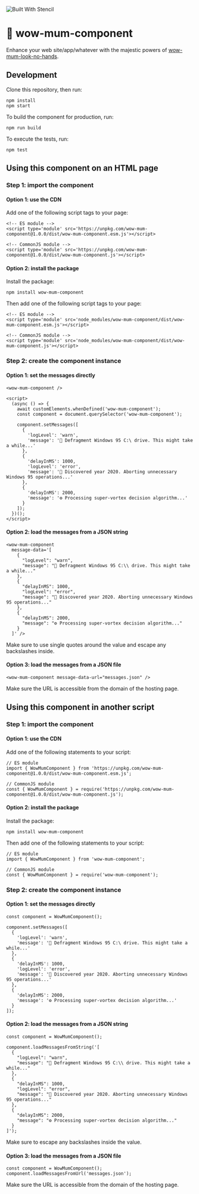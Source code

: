 ![Built With Stencil](https://img.shields.io/badge/-Built%20With%20Stencil-16161d.svg?logo=data%3Aimage%2Fsvg%2Bxml%3Bbase64%2CPD94bWwgdmVyc2lvbj0iMS4wIiBlbmNvZGluZz0idXRmLTgiPz4KPCEtLSBHZW5lcmF0b3I6IEFkb2JlIElsbHVzdHJhdG9yIDE5LjIuMSwgU1ZHIEV4cG9ydCBQbHVnLUluIC4gU1ZHIFZlcnNpb246IDYuMDAgQnVpbGQgMCkgIC0tPgo8c3ZnIHZlcnNpb249IjEuMSIgaWQ9IkxheWVyXzEiIHhtbG5zPSJodHRwOi8vd3d3LnczLm9yZy8yMDAwL3N2ZyIgeG1sbnM6eGxpbms9Imh0dHA6Ly93d3cudzMub3JnLzE5OTkveGxpbmsiIHg9IjBweCIgeT0iMHB4IgoJIHZpZXdCb3g9IjAgMCA1MTIgNTEyIiBzdHlsZT0iZW5hYmxlLWJhY2tncm91bmQ6bmV3IDAgMCA1MTIgNTEyOyIgeG1sOnNwYWNlPSJwcmVzZXJ2ZSI%2BCjxzdHlsZSB0eXBlPSJ0ZXh0L2NzcyI%2BCgkuc3Qwe2ZpbGw6I0ZGRkZGRjt9Cjwvc3R5bGU%2BCjxwYXRoIGNsYXNzPSJzdDAiIGQ9Ik00MjQuNywzNzMuOWMwLDM3LjYtNTUuMSw2OC42LTkyLjcsNjguNkgxODAuNGMtMzcuOSwwLTkyLjctMzAuNy05Mi43LTY4LjZ2LTMuNmgzMzYuOVYzNzMuOXoiLz4KPHBhdGggY2xhc3M9InN0MCIgZD0iTTQyNC43LDI5Mi4xSDE4MC40Yy0zNy42LDAtOTIuNy0zMS05Mi43LTY4LjZ2LTMuNkgzMzJjMzcuNiwwLDkyLjcsMzEsOTIuNyw2OC42VjI5Mi4xeiIvPgo8cGF0aCBjbGFzcz0ic3QwIiBkPSJNNDI0LjcsMTQxLjdIODcuN3YtMy42YzAtMzcuNiw1NC44LTY4LjYsOTIuNy02OC42SDMzMmMzNy45LDAsOTIuNywzMC43LDkyLjcsNjguNlYxNDEuN3oiLz4KPC9zdmc%2BCg%3D%3D&colorA=16161d&style=flat-square)

# 🤷 wow-mum-component

Enhance your web site/app/whatever with the majestic powers of [wow-mum-look-no-hands](https://github.com/hmmmsausages/wow-mum-look-no-hands).

## Development

Clone this repository, then run:

    npm install
    npm start

To build the component for production, run:

    npm run build

To execute the tests, run:

    npm test

## Using this component on an HTML page

### Step 1: import the component

#### Option 1: use the CDN

Add one of the following script tags to your page:

    <!-- ES module -->
    <script type='module' src='https://unpkg.com/wow-mum-component@1.0.0/dist/wow-mum-component.esm.js'></script>

    <!-- CommonJS module -->
    <script type='module' src='https://unpkg.com/wow-mum-component@1.0.0/dist/wow-mum-component.js'></script>

#### Option 2: install the package

Install the package:

    npm install wow-mum-component

Then add one of the following script tags to your page:

    <!-- ES module -->
    <script type='module' src='node_modules/wow-mum-component/dist/wow-mum-component.esm.js'></script>

    <!-- CommonJS module -->
    <script type='module' src='node_modules/wow-mum-component/dist/wow-mum-component.js'></script>

### Step 2: create the component instance

#### Option 1: set the messages directly

    <wow-mum-component />

    <script>
      (async () => {
        await customElements.whenDefined('wow-mum-component');
        const component = document.querySelector('wow-mum-component');

        component.setMessages([
          {
            'logLevel': 'warn',
            'message': '💾 Defragment Windows 95 C:\ drive. This might take a while...'
          },
          {
            'delayInMS': 1000,
            'logLevel': 'error',
            'message': '🙈 Discovered year 2020. Aborting unnecessary Windows 95 operations...'
          },
          {
            'delayInMS': 2000,
            'message': '⚙️ Processing super-vortex decision algorithm...'
          }
        ]);
      })();
    </script>

#### Option 2: load the messages from a JSON string

    <wow-mum-component
      message-data='[
        {
          "logLevel": "warn",
          "message": "💾 Defragment Windows 95 C:\\ drive. This might take a while..."
        },
        {
          "delayInMS": 1000,
          "logLevel": "error",
          "message": "🙈 Discovered year 2020. Aborting unnecessary Windows 95 operations..."
        },
        {
          "delayInMS": 2000,
          "message": "⚙️ Processing super-vortex decision algorithm..."
        }
      ]' />

Make sure to use single quotes around the value and escape any backslashes inside.

#### Option 3: load the messages from a JSON file

    <wow-mum-component message-data-url="messages.json" />

Make sure the URL is accessible from the domain of the hosting page.

## Using this component in another script

### Step 1: import the component

#### Option 1: use the CDN

Add one of the following statements to your script:

    // ES module
    import { WowMumComponent } from 'https://unpkg.com/wow-mum-component@1.0.0/dist/wow-mum-component.esm.js';

    // CommonJS module
    const { WowMumComponent } = require('https://unpkg.com/wow-mum-component@1.0.0/dist/wow-mum-component.js');

#### Option 2: install the package

Install the package:

    npm install wow-mum-component

Then add one of the following statements to your script:

    // ES module
    import { WowMumComponent } from 'wow-mum-component';

    // CommonJS module
    const { WowMumComponent } = require('wow-mum-component');

### Step 2: create the component instance

#### Option 1: set the messages directly

    const component = WowMumComponent();

    component.setMessages([
      {
        'logLevel': 'warn',
        'message': '💾 Defragment Windows 95 C:\ drive. This might take a while...'
      },
      {
        'delayInMS': 1000,
        'logLevel': 'error',
        'message': '🙈 Discovered year 2020. Aborting unnecessary Windows 95 operations...'
      },
      {
        'delayInMS': 2000,
        'message': '⚙️ Processing super-vortex decision algorithm...'
      }
    ]);

#### Option 2: load the messages from a JSON string

    const component = WowMumComponent();

    component.loadMessagesFromString('[
      {
        "logLevel": "warn",
        "message": "💾 Defragment Windows 95 C:\\ drive. This might take a while..."
      },
      {
        "delayInMS": 1000,
        "logLevel": "error",
        "message": "🙈 Discovered year 2020. Aborting unnecessary Windows 95 operations..."
      },
      {
        "delayInMS": 2000,
        "message": "⚙️ Processing super-vortex decision algorithm..."
      }
    ]');

Make sure to escape any backslashes inside the value.

#### Option 3: load the messages from a JSON file

    const component = WowMumComponent();
    component.loadMessagesFromUrl('messages.json');

Make sure the URL is accessible from the domain of the hosting page.


